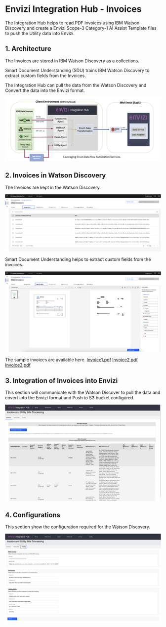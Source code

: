 # Envizi Integration Hub - Invoices

The Integration Hub helps to read PDF Invoices using IBM Watson Discovery and create a Envizi Scope-3 Category-1 AI Assist Template files to push the Utility data into Envizi.

## 1. Architecture

The Invoices are stored in IBM Watson Discovery as a collections.

Smart Document Understanding (SDU) trains IBM Watson Discovery to extract custom fields from the Invoices.

The Integration Hub can pull the data from the Watson Discovery and Convert the data into the Envizi format.

<img src="images/arch.png">

## 2. Invoices in Watson Discovery

The Invoices are kept in the Watson Discovery.

<img src="images/image14.png">

Smart Document Understanding helps to extract custom fields from the invoices.

<img src="images/image15.png">

The sample invoices are available here.  [Invoice1.pdf](./files/Invoice1.pdf)   [Invoice2.pdf](./files/Invoice2.pdf)   [Invoice3.pdf](./files/Invoice3.pdf)


## 3. Integration of Invoices into Envizi 

This section will communicate with the Watson Discover to pull the data and covert into the Envizi format and Push to S3 bucket configured.

<img src="images/image11.png">

## 4. Configurations

This section show the configuration required for the Watson Discovery.

<img src="images/image13.png">
